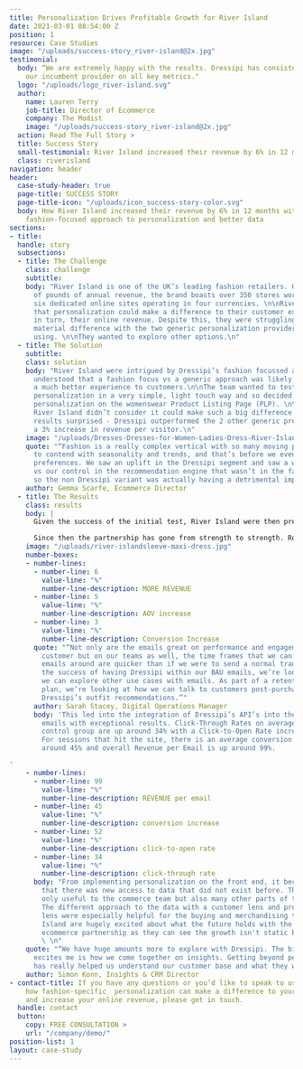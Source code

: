 ```yaml
---
title: Personalization Drives Profitable Growth for River Island
date: 2021-03-01 08:54:00 Z
position: 1
resource: Case Studies
image: "/uploads/success-story_river-island@2x.jpg"
testimonial:
  body: “We are extremely happy with the results. Dressipi has consistently outperformed
    our incumbent provider on all key metrics."
  logo: "/uploads/logo_river-island.svg"
  author:
    name: Lauren Terry
    job-title: Director of Ecommerce
    company: The Modist
    image: "/uploads/success-story_river-island@2x.jpg"
  action: Read The Full Story >
  title: Success Story
  small-testimonial: River Island increased their revenue by 6% in 12 months
  class: riverisland
navigation: header
header:
  case-study-header: true
  page-title: SUCCESS STORY
  page-title-icon: "/uploads/icon_success-story-color.svg"
  body: How River Island increased their revenue by 6% in 12 months with Dressipi’s
    fashion-focused approach to personalization and better data
sections:
- title: 
  handle: story
  subsections:
  - title: The Challenge
    class: challenge
    subtitle: 
    body: "River Island is one of the UK’s leading fashion retailers. Generating millions
      of pounds of annual revenue, the brand boasts over 350 stores worldwide and
      six dedicated online sites operating in four currencies. \n\nRiver Island believed
      that personalization could make a difference to their customer experiences and
      in turn, their online revenue. Despite this, they were struggling to see any
      material difference with the two generic personalization providers they were
      using. \n\nThey wanted to explore other options.\n"
  - title: The Solution
    subtitle: 
    class: solution
    body: "River Island were intrigued by Dressipi’s fashion focussed approach and
      understood that a fashion focus vs a generic approach was likely to provide
      a much better experience to customers.\n\nThe team wanted to test Dressipi’s
      personalization in a very simple, light touch way and so decided to start with
      personalization on the womenswear Product Listing Page (PLP). \n\nThe team at
      River Island didn’t consider it could make such a big difference. The initial
      results surprised - Dressipi outperformed the 2 other generic providers with
      a 3% increase in revenue per visitor.\n"
    image: "/uploads/Dresses-Dresses-for-Women-Ladies-Dress-River-Island.jpg"
    quote: "“Fashion is a really complex vertical with so many moving parts. We have
      to contend with seasonality and trends, and that’s before we even layer on personal
      preferences. We saw an uplift in the Dressipi segment and saw a worse performance
      vs our control in the recommendation engine that wasn’t in the fashion vertical,
      so the non Dressipi variant was actually having a detrimental impact on performance”"
    author: Gemma Scarfe, Ecommerce Director
  - title: The Results
    class: results
    body: |
      Given the success of the initial test, River Island were then prepared to extend personalization to all parts of the customer journey and expand across their menswear and kidswear categories.

      Since then the partnership has gone from strength to strength. Rolling out personalized outfits and similar items on the Product Description Page and PLP saw results get better and better increasing revenue from the initial 3% to 6% in just 12 months, increasing AOV by 5% and increasing conversion by 3%.
    image: "/uploads/river-islandsleeve-maxi-dress.jpg"
    number-boxes:
    - number-lines:
      - number-line: 6
        value-line: "%"
        number-line-description: MORE REVENUE
      - number-line: 5
        value-line: "%"
        number-line-description: AOV increase
      - number-line: 3
        value-line: "%"
        number-line-description: Conversion Increase
      quote: "“Not only are the emails great on performance and engagement on the
        customer but on our teams as well, the time frames that we can turn these
        emails around are quicker than if we were to send a normal trade email. After
        the success of having Dressipi within our BAU emails, we’re looking at ways
        we can explore other use cases with emails. As part of a retention and acquisition
        plan, we’re looking at how we can talk to customers post-purchase by using
        Dressipi’s outfit recommendations.”"
      author: Sarah Stacey, Digital Operations Manager
      body: 'This led into the integration of Dressipi’s API’s into the River Island
        emails with exceptional results. Click-Through Rates on average against the
        control group are up around 34% with a Click-to-Open Rate increase of 52%.
        For sessions that hit the site, there is an average conversion increase of
        around 45% and overall Revenue per Email is up around 99%.

'
    - number-lines:
      - number-line: 99
        value-line: "%"
        number-line-description: REVENUE per email
      - number-line: 45
        value-line: "%"
        number-line-description: conversion increase
      - number-line: 52
        value-line: "%"
        number-line-description: click-to-open rate
      - number-line: 34
        value-line: "%"
        number-line-description: click-through rate
      body: "From implementing personalization on the front end, it became apparent
        that there was new access to data that did not exist before. This was not
        only useful to the commerce team but also many other parts of the business.
        The different approach to the data with a customer lens and product specific
        lens were especially helpful for the buying and merchandising teams.\n\nRiver
        Island are hugely excited about what the future holds with the full Dressipi
        ecommerce partnership as they can see the growth isn't static but exponential.
        \ \n"
    quote: "“We have huge amounts more to explore with Dressipi. The bit that really
      excites me is how we come together on insights. Getting beyond personalization
      has really helped us understand our customer base and what they want and need.”"
    author: Simon Konn, Insights & CRM Director
- contact-title: If you have any questions or you’d like to speak to us directly about
    how fashion-specific  personalization can make a difference to your customer experience
    and increase your online revenue, please get in touch.
  handle: contact
  button:
    copy: FREE CONSULTATION >
    url: "/company/demo/"
position-list: 1
layout: case-study
---
```


